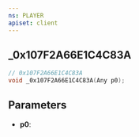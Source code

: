 ```yaml
---
ns: PLAYER
apiset: client
---
```

## _0x107F2A66E1C4C83A

```c
// 0x107F2A66E1C4C83A
void _0x107F2A66E1C4C83A(Any p0);
```


## Parameters
* **p0**:



